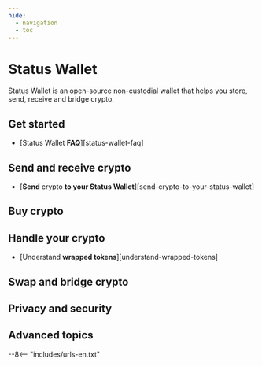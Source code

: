 ```yaml
---
hide:
  - navigation
  - toc
---
```


# Status Wallet

Status Wallet is an open-source non-custodial wallet that helps you store, send, receive and bridge crypto.

## Get started

- [Status Wallet **FAQ**][status-wallet-faq]

## Send and receive crypto

- [**Send** crypto **to your Status Wallet**][send-crypto-to-your-status-wallet]

## Buy crypto

## Handle your crypto

- [Understand **wrapped tokens**][understand-wrapped-tokens]

## Swap and bridge crypto

## Privacy and security

## Advanced topics

--8<-- "includes/urls-en.txt"
